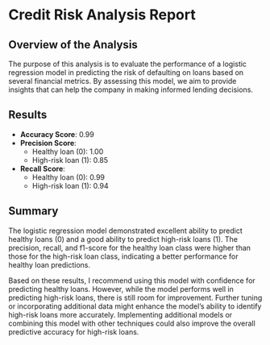 # Credit Risk Analysis Report

## Overview of the Analysis
The purpose of this analysis is to evaluate the performance of a logistic regression model in predicting the risk of defaulting on loans based on several financial metrics. By assessing this model, we aim to provide insights that can help the company in making informed lending decisions.

## Results
- **Accuracy Score**: 0.99
- **Precision Score**: 
  - Healthy loan (0): 1.00
  - High-risk loan (1): 0.85
- **Recall Score**: 
  - Healthy loan (0): 0.99
  - High-risk loan (1): 0.94

## Summary
The logistic regression model demonstrated excellent ability to predict healthy loans (0) and a good ability to predict high-risk loans (1). The precision, recall, and f1-score for the healthy loan class were higher than those for the high-risk loan class, indicating a better performance for healthy loan predictions.

Based on these results, I recommend using this model with confidence for predicting healthy loans. However, while the model performs well in predicting high-risk loans, there is still room for improvement. Further tuning or incorporating additional data might enhance the model’s ability to identify high-risk loans more accurately. Implementing additional models or combining this model with other techniques could also improve the overall predictive accuracy for high-risk loans.
